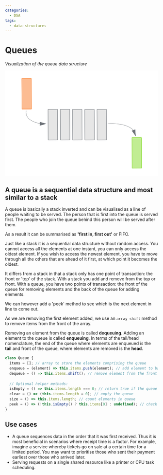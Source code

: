```yaml
---
categories: 
  - DSA
tags:
  - data-structures
---
```

# Queues

_Visualization of the queue data structure_

![queue.svg](../img/queue.svg)

## A queue is a sequential data structure and most similar to a stack

A queue is basically a stack inverted and can be visualised as a line of people waiting to be served. The person that is first into the queue is served first. The people who join the queue behind this person will be served after them.

As a result it can be summarised as **'first in, first out'** or FIFO.

Just like a stack it is a sequential data structure without random access. You cannot access all the elements at one instant, you can only access the oldest element. If you wish to access the newest element, you have to move through all the others that are ahead of it first, at which point it becomes the oldest.

It differs from a stack in that a stack only has one point of transaction: the front or 'top' of the stack. With a stack you add and remove from the top or front. With a queue, you have two points of transaction: the front of the queue for removing elements and the back of the queue for adding elements.

We can however add a 'peek' method to see which is the next element in line to come out.

As we are removing the first element added, we use an `array shift` method to remove items from the front of the array.

Removing an element from the queue is called **dequeuing**. Adding an element to the queue is called **enqueuing**. In terms of the tail/head nomenclature, the end of the queue where elements are enqueued is the **tail** and front of the queue, where elements are removed is the **head**.

```js
class Queue {
  items = []; // array to store the elements comprising the queue
  enqueue = (element) => this.items.push(element); // add element to back
  dequeue = () => this.items.shift(); // remove element from the front

  // Optional helper methods:
  isEmpty = () => this.items.length === 0; // return true if the queue is empty
  clear = () => (this.items.length = 0); // empty the queue
  size = () => this.items.length; // count elements in queue
  peek = () => (!this.isEmpty() ? this.items[0] : undefined); // check which element is next in line
}
```

## Use cases

- A queue sequences data in the order that it was first received. Thus it is most beneficial in scenarios where receipt time is a factor. For example, imagine a service whereby tickets go on sale at a certain time for a limited period. You may want to prioritise those who sent their payment earliest over those who arrived later.
- Serving requests on a single shared resource like a printer or CPU task scheduling.
